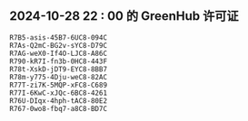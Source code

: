 ## 2024-10-28 22 : 00 的 GreenHub 许可证
```
R7B5-asis-45B7-6UC8-094C
R7As-Q2mC-BG2v-sYC8-D79C
R7AG-weX0-If4O-LJC8-A86C
R790-kR7I-fn3b-0HC8-443F
R78t-XskD-jDT9-EYC8-8BB7
R78m-y775-4Dju-weC8-82AC
R77T-zi7K-5MQP-xFC8-C689
R77I-6KwC-xJQc-6BC8-4261
R76U-DIqx-4hph-tAC8-80E2
R767-0wo8-fbq7-a8C8-BD7C
```
